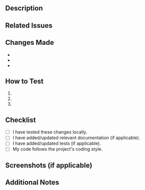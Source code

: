 ## Description
<!-- Please provide a clear and concise description of the changes made in this PR. -->

## Related Issues
<!-- Link any related issues (e.g., Fixes #123, Closes #456). -->

## Changes Made
<!-- Summarize the key changes made in this PR. -->
- 
- 
- 

## How to Test
<!-- Provide steps to test the changes or reference existing tests. -->
1. 
2. 
3. 

## Checklist
- [ ] I have tested these changes locally.
- [ ] I have added/updated relevant documentation (if applicable).
- [ ] I have added/updated tests (if applicable).
- [ ] My code follows the project's coding style.

## Screenshots (if applicable)
<!-- Add screenshots to illustrate the changes, if necessary. -->

## Additional Notes
<!-- Include any additional information, concerns, or open questions. -->
